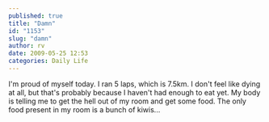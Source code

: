 ```yaml
---
published: true
title: "Damn"
id: "1153"
slug: "damn"
author: rv
date: 2009-05-25 12:53
categories: Daily Life
---
```

I'm proud of myself today. I ran 5 laps, which is 7.5km. I don't feel like dying at all, but that's probably because I haven't had enough to eat yet. My body is telling me to get the hell out of my room and get some food. The only food present in my room is a bunch of kiwis...